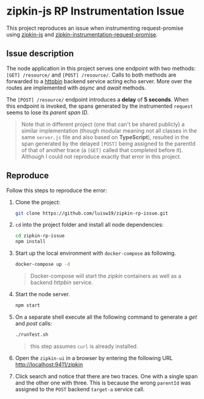 # zipkin-js RP Instrumentation Issue

This project reproduces an issue when instrumenting request-promise using [zipkin-js](https://github.com/openzipkin/zipkin-js) and [zipkin-instrumentation-request-promise](https://github.com/openzipkin/zipkin-js/tree/master/packages/zipkin-instrumentation-request-promise).

## Issue description

The node application in this project serves one endpoint with two methods: `[GET] /resource/` and `[POST] /resource/`. Calls to both methods are forwarded to a [httpbin](https://httpbin.org/) backend service acting echo server. More over the routes are implemented with *async* and *await* methods.

The `[POST] /resource/` endpoint introduces a **delay** of **5 seconds**. When this endpoint is invoked, the spans generated by the instrumented `request` seems to lose its *parent span ID*.

> Note that in different project (one that can't be shared publicly) a similar implementation (though modular meaning not all classes in the same `server.js` file and also based on **TypeScript**), resulted in the span generated by the delayed `[POST]`  being assigned to the parentId of that of another trace (a `[GET]` called that completed before it). Although I could not reproduce exactly that error in this project.

## Reproduce

Follow this steps to reproduce the error:

1. Clone the project:

    ```bash
    git clone https://github.com/luisw19/zipkin-rp-issue.git
    ```

2. `cd` into the project folder and install all node dependencies:

    ```bash
    cd zipkin-rp-issue
    npm install
    ```

3. Start up the local environment with `docker-compose` as following.

    ```bash
    docker-compose up -d
    ```

    > Docker-compose will start the *zipkin* containers as well as a backend *httpbin* service.

4. Start the node server.

    ```bash
    npm start
    ```

5. On a separate shell execute all the following command to generate a *get* and *post* calls:

    ```bash
    ./runTest.sh
    ```

    > this step assumes `curl` is already installed.

6. Open the `zipkin-ui` in a browser by entering the following URL <http://localhost:9411/zipkin>

7. Click search and notice that there are two traces. One with a single span and the other one with three. This is because the wrong `parentId` was assigned to the `POST` backend `target-a` service call.
